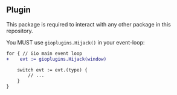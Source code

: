 Plugin
-------

This package is required to interact with any other package in this repository.

You MUST use `gioplugins.Hijack()` in your event-loop:

```diff
for { // Gio main event loop
+    evt := gioplugins.Hijack(window)

    switch evt := evt.(type) {
        // ...
    }
}
```